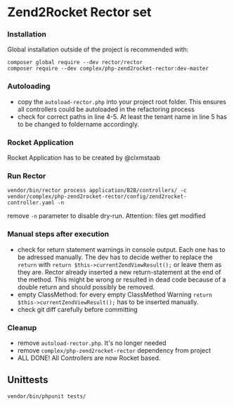 # Zend2Rocket Rector set

### Installation
Global installation outside of the project is recommended with:
```
composer global require --dev rector/rector
composer require --dev complex/php-zend2rocket-rector:dev-master
```

### Autoloading

- copy the `autoload-rector.php` into your project root folder. This ensures all controllers could be autoloaded in the refactoring process
- check for correct paths in line 4-5. At least the tenant name in line 5 has to be changed to foldername accordingly.

### Rocket Application

Rocket Application has to be created by @clxmstaab

### Run Rector

```
vendor/bin/rector process application/B2B/controllers/ -c vendor/complex/php-zend2rocket-rector/config/zend2rocket-controller.yaml -n
```
remove `-n` parameter to disable dry-run. Attention: files get modified

### Manual steps after execution

- check for return statement warnings in console output. Each one has to be adressed manually. The dev has to decide wether to replace the `return` with `return $this->currentZendViewResult();` or leave them as they are. Rector already inserted a new return-statement at the end of the method. This might be wrong or resulted in dead code because of a double return and should possibly be removed.
- empty ClassMethod: for every empty ClassMethod Warning `return $this->currentZendViewResult();` has to be inserted manually.
- check git diff carefully before committing

### Cleanup

- remove `autoload-rector.php`. It's no longer needed
- remove `complex/php-zend2rocket-rector` dependency from project
- ALL DONE! All Controllers are now Rocket based.

## Unittests
```
vendor/bin/phpunit tests/
```

